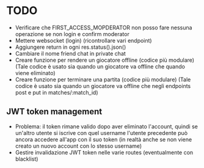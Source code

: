 # TODO

- Verificare che FIRST_ACCESS_MOPDERATOR non posso fare nessuna operazione se non login e confirm moderator
- Mettere websocket (login) (ricontrollare vari endpoint)
- Aggiungere return in ogni res.status().json()
- Cambiare il nome friend chat in private chat
- Creare funzione per rendere un giocatore offline (codice più modulare) (Tale codice è usato sia quando un giocatore va offline che quando viene eliminato)
- Creare funzione per terminare una partita (codice più modulare) (Tale codice è usato sia quando un giocatore va offline che negli endpoints post e put in matches/:match_id)


## JWT token management
- Problema: il token rimane valido dopo aver eliminato l'account, quindi se un'altro utente si iscrive con quel username
  l'utente precedente può ancora accedere all'app con il suo token (in realtà anche se non viene creato un
  nuovo account con lo stesso username)
- Gestire invalidazione JWT token nelle varie routes (eventualmente con blacklist)

